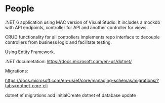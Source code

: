 # People

.NET 6 application using MAC version of Visual Studio.  It includes a mockdb with API endpoints, controller for API and another controller for views.

CRUD functionality for all controllers
Implements repo interface to decouple controllers from business logic and facilitate testing.

Using Entity Framework.

.NET documetation:
https://docs.microsoft.com/en-us/dotnet/




Migrations:

https://docs.microsoft.com/en-us/ef/core/managing-schemas/migrations/?tabs=dotnet-core-cli

dotnet ef migrations add InitialCreate
dotnet ef database update


